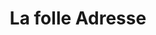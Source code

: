 ---
title: "La folle Adresse"
url: /boulogne-sur-mer/la-folle-adresse-rue-anglaise/
shop: décoration intérieure
---
